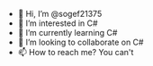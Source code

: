 - 👋 Hi, I’m @sogef21375
- 👀 I’m interested in C#
- 🌱 I’m currently learning C#
- 💞️ I’m looking to collaborate on C#
- 📫 How to reach me? You can't

<!---
sogef21375/sogef21375 is a ✨ special ✨ repository because its `README.md` (this file) appears on your GitHub profile.
You can click the Preview link to take a look at your changes.
--->
